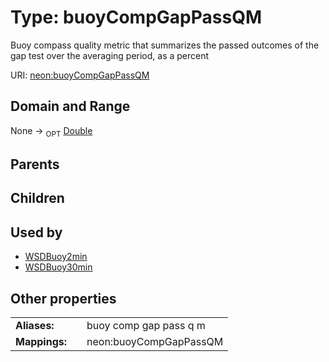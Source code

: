 
# Type: buoyCompGapPassQM


Buoy compass quality metric that summarizes the passed outcomes of the gap test over the averaging period, as a percent

URI: [neon:buoyCompGapPassQM](https://data.neonscience.org/buoyCompGapPassQM)


## Domain and Range

None ->  <sub>OPT</sub> [Double](types/Double.md)

## Parents


## Children


## Used by

 * [WSDBuoy2min](WSDBuoy2min.md)
 * [WSDBuoy30min](WSDBuoy30min.md)

## Other properties

|  |  |  |
| --- | --- | --- |
| **Aliases:** | | buoy comp gap pass q m |
| **Mappings:** | | neon:buoyCompGapPassQM |

